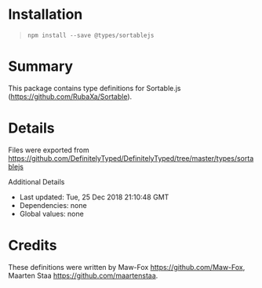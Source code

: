 # Installation
> `npm install --save @types/sortablejs`

# Summary
This package contains type definitions for Sortable.js (https://github.com/RubaXa/Sortable).

# Details
Files were exported from https://github.com/DefinitelyTyped/DefinitelyTyped/tree/master/types/sortablejs

Additional Details
 * Last updated: Tue, 25 Dec 2018 21:10:48 GMT
 * Dependencies: none
 * Global values: none

# Credits
These definitions were written by Maw-Fox <https://github.com/Maw-Fox>, Maarten Staa <https://github.com/maartenstaa>.

